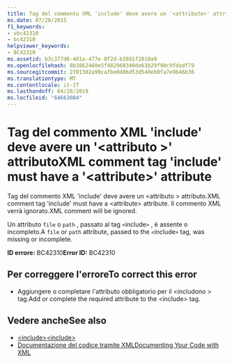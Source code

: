 ```yaml
---
title: Tag del commento XML 'include' deve avere un '<attribute>' attributo
ms.date: 07/20/2015
f1_keywords:
- vbc42310
- bc42310
helpviewer_keywords:
- BC42310
ms.assetid: b3c377d6-401a-477e-8f2d-b2881f2818a9
ms.openlocfilehash: 8b3862460e5f482968340de63b29f90c9fdadf79
ms.sourcegitcommit: 2701302a99cafbe0d86d53d540eb0fa7e9b46b36
ms.translationtype: MT
ms.contentlocale: it-IT
ms.lasthandoff: 04/28/2019
ms.locfileid: "64663084"
---
```

# <a name="xml-comment-tag-include-must-have-a-attribute-attribute"></a><span data-ttu-id="6077b-102">Tag del commento XML 'include' deve avere un '\<attributo >' attributo</span><span class="sxs-lookup"><span data-stu-id="6077b-102">XML comment tag 'include' must have a '\<attribute>' attribute</span></span>
<span data-ttu-id="6077b-103">Tag del commento XML 'include' deve avere un \<attributo > attributo.</span><span class="sxs-lookup"><span data-stu-id="6077b-103">XML comment tag 'include' must have a \<attribute> attribute.</span></span> <span data-ttu-id="6077b-104">Il commento XML verrà ignorato.</span><span class="sxs-lookup"><span data-stu-id="6077b-104">XML comment will be ignored.</span></span>  
  
 <span data-ttu-id="6077b-105">Un attributo `file` o `path` , passato al tag `<`include`>` , è assente o incompleto.</span><span class="sxs-lookup"><span data-stu-id="6077b-105">A `file` or `path` attribute, passed to the `<`include`>` tag, was missing or incomplete.</span></span>  
  
 <span data-ttu-id="6077b-106">**ID errore:** BC42310</span><span class="sxs-lookup"><span data-stu-id="6077b-106">**Error ID:** BC42310</span></span>  
  
## <a name="to-correct-this-error"></a><span data-ttu-id="6077b-107">Per correggere l'errore</span><span class="sxs-lookup"><span data-stu-id="6077b-107">To correct this error</span></span>  
  
- <span data-ttu-id="6077b-108">Aggiungere o completare l'attributo obbligatorio per il \<includono > tag.</span><span class="sxs-lookup"><span data-stu-id="6077b-108">Add or complete the required attribute to the \<include> tag.</span></span>  
  
## <a name="see-also"></a><span data-ttu-id="6077b-109">Vedere anche</span><span class="sxs-lookup"><span data-stu-id="6077b-109">See also</span></span>

- [<span data-ttu-id="6077b-110">\<include></span><span class="sxs-lookup"><span data-stu-id="6077b-110">\<include></span></span>](../../visual-basic/language-reference/xmldoc/include.md)
- [<span data-ttu-id="6077b-111">Documentazione del codice tramite XML</span><span class="sxs-lookup"><span data-stu-id="6077b-111">Documenting Your Code with XML</span></span>](../../visual-basic/programming-guide/program-structure/documenting-your-code-with-xml.md)
